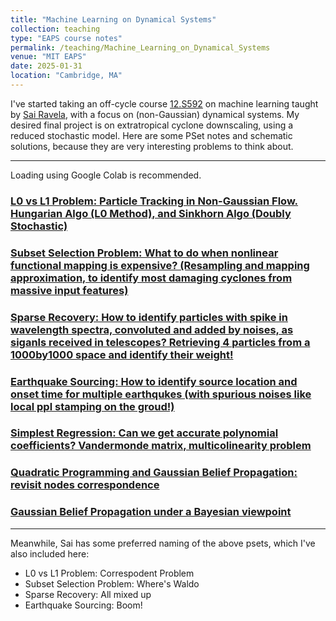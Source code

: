 ```yaml
---
title: "Machine Learning on Dynamical Systems"
collection: teaching
type: "EAPS course notes"
permalink: /teaching/Machine_Learning_on_Dynamical_Systems
venue: "MIT EAPS"
date: 2025-01-31
location: "Cambridge, MA"
---
```


I've started taking an off-cycle course [12.S592](https://dols.mit.edu/) on machine learning taught by [Sai Ravela](https://essg.mit.edu/), with a focus on (non-Gaussian) dynamical systems. My desired final project is on extratropical cyclone downscaling, using a reduced stochastic model. Here are some PSet notes and schematic solutions, because they are very interesting problems to think about. 

---
Loading using Google Colab is recommended.

### [L0 vs L1 Problem: Particle Tracking in Non-Gaussian Flow. Hungarian Algo (L0 Method), and Sinkhorn Algo (Doubly Stochastic)](https://colab.research.google.com/drive/1X27758UFuUIUhd7kbmvfKwkWhieA8NlB?usp=sharing)

### [Subset Selection Problem: What to do when nonlinear functional mapping is expensive? (Resampling and mapping approximation, to identify most damaging cyclones from massive input features)](https://colab.research.google.com/drive/1JIthPVkOei6DWFemKd0ZphxuljEVayyW?usp=sharing)

### [Sparse Recovery: How to identify particles with spike in wavelength spectra, convoluted and added by noises, as siganls received in telescopes? Retrieving 4 particles from a 1000by1000 space and identify their weight!](https://colab.research.google.com/drive/1EXrucdL-V_WH3sdnk6Wwl1BV0m4ge5ZK?usp=sharing)

### [Earthquake Sourcing: How to identify source location and onset time for multiple earthqukes (with spurious noises like local ppl stamping on the groud!)](https://colab.research.google.com/drive/1kTmrBh5s_eMqY0nIrPF6gHS3Y7I09v61?usp=sharing)

### [Simplest Regression: Can we get accurate polynomial coefficients? Vandermonde matrix, multicolinearity problem](https://colab.research.google.com/drive/1j9INii85vboQ91cyDQCt04NkxVumMWns?usp=sharing)

### [Quadratic Programming and Gaussian Belief Propagation: revisit nodes correspondence](https://colab.research.google.com/drive/1cUxbVqLHp0NTcAAWYlXIyEYajkCAClVQ?usp=sharing)

### [Gaussian Belief Propagation under a Bayesian viewpoint](https://colab.research.google.com/drive/1Z8abJuUg4y2SRAofLWjHi9CzD9L7QpZN?usp=sharing)

---

Meanwhile, Sai has some preferred naming of the above psets, which I've also included here:

- L0 vs L1 Problem: Correspodent Problem
- Subset Selection Problem: Where's Waldo
- Sparse Recovery: All mixed up
- Earthquake Sourcing: Boom!
